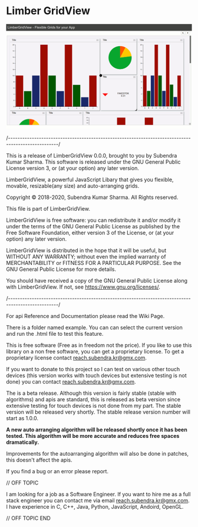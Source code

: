 # Limber GridView

![](https://github.com/sharma-subendra-kr/test/raw/master/final.gif)

/---------------------------------------------------------------------------------------------------/

This is a release of LimberGridView 0.0.0, brought to you by Subendra Kumar Sharma.
This software is released under the GNU General Public License version 3, or (at your option) any later version.

LimberGridView, a powerful JavaScript Libary that gives you flexible, movable, resizable(any size) and auto-arranging grids.

Copyright © 2018-2020, Subendra Kumar Sharma. All Rights reserved.

This file is part of LimberGridView.

LimberGridView is free software: you can redistribute it and/or modify
it under the terms of the GNU General Public License as published by
the Free Software Foundation, either version 3 of the License, or
(at your option) any later version.

LimberGridView is distributed in the hope that it will be useful,
but WITHOUT ANY WARRANTY; without even the implied warranty of
MERCHANTABILITY or FITNESS FOR A PARTICULAR PURPOSE.  See the
GNU General Public License for more details.

You should have received a copy of the GNU General Public License
along with LimberGridView.  If not, see <https://www.gnu.org/licenses/>.

/---------------------------------------------------------------------------------------------------/

For api Reference and Documentation please read the Wiki Page.

There is a folder named example. You can can select the current version and run the .html file to test this feature.

This is free software (Free as in freedom not the price).
If you like to use this library on a non free software, you can get a proprietary license. To get a proprietary license contact reach.subendra.kr@gmx.com.

If you want to donate to this project so I can test on various other touch devices (this version works with touch devices but extensive testing is not done) you can contact reach.subendra.kr@gmx.com.

The is a beta release. Although this version is fairly stable (stable with algorithms) and apis are standard, this is released as beta version since extensive testing for touch devices is not done from my part. The stable version will be released very shortly. The stable release version number will start as 1.0.0.

**A new auto arranging algorithm will be released shortly once it has been tested. This algorithm will be more accurate and reduces free spaces dramatically.**

Improvements for the autoarranging algorithm will also be done in patches, this doesn't affect the apis.

If you find a bug or an error please report.

// OFF TOPIC

I am looking for a job as a Software Engineer. If you want to hire me as a full stack engineer you can contact me via email reach.subendra.kr@gmx.com. I have experience in C, C++, Java, Python, JavaScript, Andoird, OpenGL.

// OFF TOPIC END
